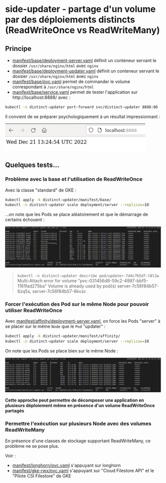 # side-updater - partage d'un volume par des déploiements distincts (ReadWriteOnce vs ReadWriteMany)

## Principe

* [manifest/base/deployment-server.yaml](manifest/base/deployment-server.yaml) définit un conteneur servant le dossier `/usr/share/nginx/html` avec `nginx`
* [manifest/base/deployment-updater.yaml](manifest/base/deployment-updater.yaml) définit un conteneur servant le dossier `/usr/share/nginx/html` avec `nginx`
* [manifest/base/pvc.yaml](manifest/base/pvc.yaml) permet de commander le volume correspondant à `/usr/share/nginx/html`
* [manifest/base/service.yaml](manifest/base/service.yaml) permet de tester l'application sur http://localhost:8888/ avec :

```bash
kubectl -n distinct-updater port-forward svc/distinct-updater 8888:80
```

Il convient de se préparer psychologiquement à un résultat impressionnant :

![docs/distinct-updater.png](docs/distinct-updater.png)

## Quelques tests...

### Problème avec la base et l'utilisation de ReadWriteOnce

Avec la classe "standard" de GKE :

```bash
kubectl apply -k distinct-updater/manifest/base/
kubectl -n distinct-updater scale deployment/server --replicas=10
```

...on note que les Pods se place aléatoirement et que le démarrage de certains échouent :

![docs/distinct-updater-base.png](docs/distinct-updater-base.png)

> `kubectl -n distinct-updater describe pod/updater-7d4c765d7-t8l2w`
> Multi-Attach error for volume "pvc-031456d9-59c2-4997-bbf5-1161fad275ba" Volume is already used by pod(s) server-7c56f84b57-6zq5s, server-7c56f84b57-6kvzc


### Forcer l'exécution des Pod sur le même Node pour pouvoir utiliser ReadWriteOnce

Avec [manifest/affinity/deployment-server.yaml](manifest/affinity/deployment-server.yaml), on force les Pods "server" à se placer sur le même `Node` que le `Pod` "updater" :

```bash
kubectl apply -k distinct-updater/manifest/affinity/
kubectl -n distinct-updater scale deployment/server --replicas=10
```

On note que les Pods se place bien sur le même Node :

![docs/distinct-updater-affinity.png](docs/distinct-updater-affinity.png)

**Cette approche peut permettre de décomposer une application en plusieurs déploiement même en présence d'un volume ReadWriteOnce partagés**


### Permettre l'exécution sur plusieurs Node avec des volumes ReadWriteMany

En présence d'une classes de stockage supportant ReadWriteMany, ce problème ne se pose plus.

Voir :

* [manifest/longhorn/pvc.yaml](manifest/longhorn/pvc.yaml) s'appuyant sur longhorn
* [manifest/gke-rwx/pvc.yaml](manifest/gke-rwx/pvc.yaml) s'appuyant sur "Cloud Filestore API" et le "Pilote CSI Filestore" de GKE


